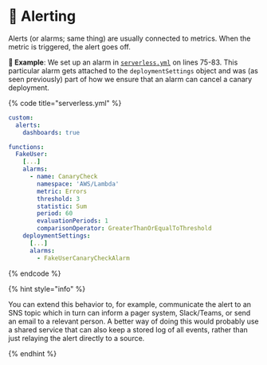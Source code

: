 # 🔔 Alerting

Alerts (or alarms; same thing) are usually connected to metrics. When the metric is triggered, the alert goes off.

**🎯 Example**: We set up an alarm in [`serverless.yml`](https://github.com/mikaelvesavuori/better-apis-workshop/blob/main/serverless.yml) on lines 75-83. This particular alarm gets attached to the `deploymentSettings` object and was (as seen previously) part of how we ensure that an alarm can cancel a canary deployment.

{% code title="serverless.yml" %}

```yml
custom:
  alerts:
    dashboards: true

functions:
  FakeUser:
    [...]
    alarms:
      - name: CanaryCheck
        namespace: 'AWS/Lambda'
        metric: Errors
        threshold: 3
        statistic: Sum
        period: 60
        evaluationPeriods: 1
        comparisonOperator: GreaterThanOrEqualToThreshold
    deploymentSettings:
      [...]
      alarms:
        - FakeUserCanaryCheckAlarm
```

{% endcode %}

{% hint style="info" %}

You can extend this behavior to, for example, communicate the alert to an SNS topic which in turn can inform a pager system, Slack/Teams, or send an email to a relevant person. A better way of doing this would probably use a shared service that can also keep a stored log of all events, rather than just relaying the alert directly to a source.

{% endhint %}
